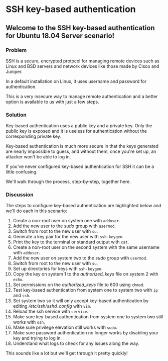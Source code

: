 # SSH key-based authentication

## Welcome to the SSH key-based authentication for Ubuntu 18.04 Server scenario!

### Problem

SSH is a secure, encrypted protocol for managing remote devices such as Linux and BSD servers and network devices like those made by Cisco and Juniper.

In a default installation on Linux, it uses username and password for authentication.

This is a very insecure way to manage remote authentication and a better option is available to us with just a few steps.

### Solution

Key-based authentication uses a public key and a private key. Only the public key is exposed and it is useless for authentication without the corresponding private key.

Key-based authentication is much more secure in that the keys generated are nearly impossible to guess, and without them, once you're set up, an attacker won't be able to log in.

If you've never configured key-based authentication for SSH it can be a little confusing.

We'll walk through the process, step-by-step, together here.

### Discussion

The steps to configure key-based authentication are highlighted below and we'll do each in this scenario:

1. Create a non-root user on system one with `adduser`.
2. Add the new user to the _sudo_ group with `usermod`.
3. Switch from root to the new user with `su`.
4. Generate a key pair for the new user with `ssh-keygen`.
5. Print the key to the terminal or standard output with `cat`.
6. Create a non-root user on the second system with the same username with `adduser`.
7. Add the new user on system two to the _sudo_ group with `usermod`.
6. Switch from root to the new user with `su`.
7. Set up directories for keys with `ssh-keygen`.
8. Copy the key on system 1 to the _authorized_keys_ file on system 2 with `echo`.
9. Set permissions on the _authorized_keys_ file to 600 using `chmod`.
10. Test key-based authentication from system one to system two with `ip` and `ssh`.
11. Set system two so it will only accept key-based authentication by editing _/etc/ssh/sshd_config_ with `vim`.
12. Reload the ssh service with `service`.
13. Make sure key-based authentication from system one to system two still works with `ssh`.
14. Make sure privilege elevation still works with `sudo`.
15. Make sure password authentication no longer works by disabling your key and trying to log in.
16. Understand what logs to check for any issues along the way.

This sounds like a lot but we'll get through it pretty quickly!

